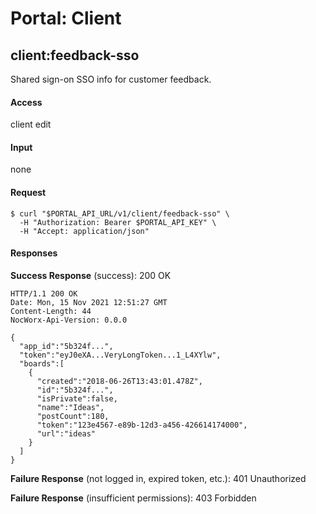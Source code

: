 # Portal: Client

## client:feedback-sso
Shared sign-on SSO info for customer feedback.

#### Access
client edit

#### Input
none

#### Request
```
$ curl "$PORTAL_API_URL/v1/client/feedback-sso" \
  -H "Authorization: Bearer $PORTAL_API_KEY" \
  -H "Accept: application/json"
```

#### Responses
**Success Response** (success): 200 OK
```
HTTP/1.1 200 OK
Date: Mon, 15 Nov 2021 12:51:27 GMT
Content-Length: 44
NocWorx-Api-Version: 0.0.0

{
  "app_id":"5b324f...",
  "token":"eyJ0eXA...VeryLongToken...1_L4XYlw",
  "boards":[
    {
      "created":"2018-06-26T13:43:01.478Z",
      "id":"5b324f...",
      "isPrivate":false,
      "name":"Ideas",
      "postCount":180,
      "token":"123e4567-e89b-12d3-a456-426614174000",
      "url":"ideas"
    }
  ]
}
```

**Failure Response** (not logged in, expired token, etc.): 401 Unauthorized

**Failure Response** (insufficient permissions): 403 Forbidden
